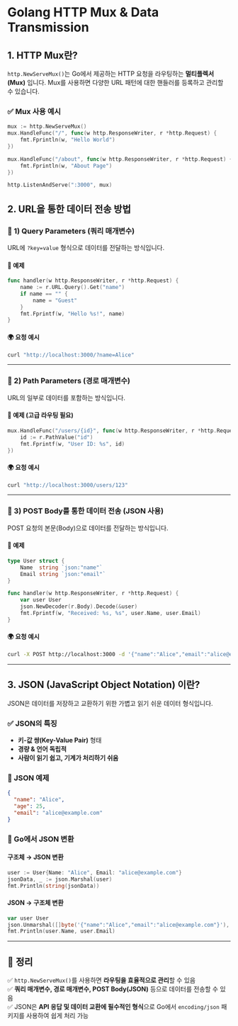 # Golang HTTP Mux & Data Transmission

## 1. HTTP Mux란?

`http.NewServeMux()`는 Go에서 제공하는 HTTP 요청을 라우팅하는 **멀티플렉서(Mux)** 입니다.
Mux를 사용하면 다양한 URL 패턴에 대한 핸들러를 등록하고 관리할 수 있습니다.

### ✅ Mux 사용 예시
```go
mux := http.NewServeMux()
mux.HandleFunc("/", func(w http.ResponseWriter, r *http.Request) {
    fmt.Fprintln(w, "Hello World")
})

mux.HandleFunc("/about", func(w http.ResponseWriter, r *http.Request) {
    fmt.Fprintln(w, "About Page")
})

http.ListenAndServe(":3000", mux)
```

## 2. URL을 통한 데이터 전송 방법

### 🔹 1) **Query Parameters (쿼리 매개변수)**
URL에 `?key=value` 형식으로 데이터를 전달하는 방식입니다.

#### 📌 예제
```go
func handler(w http.ResponseWriter, r *http.Request) {
    name := r.URL.Query().Get("name")
    if name == "" {
        name = "Guest"
    }
    fmt.Fprintf(w, "Hello %s!", name)
}
```

#### 🌍 요청 예시
```sh
curl "http://localhost:3000/?name=Alice"
```

---

### 🔹 2) **Path Parameters (경로 매개변수)**
URL의 일부로 데이터를 포함하는 방식입니다.

#### 📌 예제 (고급 라우팅 필요)
```go
mux.HandleFunc("/users/{id}", func(w http.ResponseWriter, r *http.Request) {
    id := r.PathValue("id")
    fmt.Fprintf(w, "User ID: %s", id)
})
```

#### 🌍 요청 예시
```sh
curl "http://localhost:3000/users/123"
```

---

### 🔹 3) **POST Body를 통한 데이터 전송 (JSON 사용)**
POST 요청의 본문(Body)으로 데이터를 전달하는 방식입니다.

#### 📌 예제
```go
type User struct {
    Name  string `json:"name"`
    Email string `json:"email"`
}

func handler(w http.ResponseWriter, r *http.Request) {
    var user User
    json.NewDecoder(r.Body).Decode(&user)
    fmt.Fprintf(w, "Received: %s, %s", user.Name, user.Email)
}
```

#### 🌍 요청 예시
```sh
curl -X POST http://localhost:3000 -d '{"name":"Alice","email":"alice@example.com"}' -H "Content-Type: application/json"
```

---

## 3. JSON (JavaScript Object Notation) 이란?

JSON은 데이터를 저장하고 교환하기 위한 가볍고 읽기 쉬운 데이터 형식입니다.

### ✅ JSON의 특징
- **키-값 쌍(Key-Value Pair)** 형태
- **경량 & 언어 독립적**
- **사람이 읽기 쉽고, 기계가 처리하기 쉬움**

### 📌 JSON 예제
```json
{
  "name": "Alice",
  "age": 25,
  "email": "alice@example.com"
}
```

### 📌 Go에서 JSON 변환

#### **구조체 → JSON 변환**
```go
user := User{Name: "Alice", Email: "alice@example.com"}
jsonData, _ := json.Marshal(user)
fmt.Println(string(jsonData))
```

#### **JSON → 구조체 변환**
```go
var user User
json.Unmarshal([]byte('{"name":"Alice","email":"alice@example.com"}'), &user)
fmt.Println(user.Name, user.Email)
```

---

## 🎯 정리
✅ `http.NewServeMux()`를 사용하면 **라우팅을 효율적으로 관리**할 수 있음  
✅ **쿼리 매개변수, 경로 매개변수, POST Body(JSON)** 등으로 데이터를 전송할 수 있음  
✅ JSON은 **API 응답 및 데이터 교환에 필수적인 형식**으로 Go에서 `encoding/json` 패키지를 사용하여 쉽게 처리 가능


